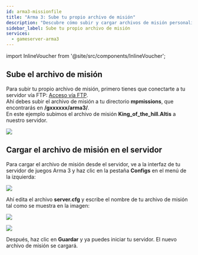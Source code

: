 ```yaml
---
id: arma3-missionfile
title: "Arma 3: Sube tu propio archivo de misión"
description: "Descubre cómo subir y cargar archivos de misión personalizados en tu servidor de juegos Arma 3 para una experiencia de juego a tu medida → Aprende más ahora"
sidebar_label: Sube tu propio archivo de misión
services:
  - gameserver-arma3
---
```


import InlineVoucher from '@site/src/components/InlineVoucher';

## Sube el archivo de misión

Para subir tu propio archivo de misión, primero tienes que conectarte a tu servidor vía FTP: [Acceso vía FTP](gameserver-ftpaccess.md).  
Ahí debes subir el archivo de misión a tu directorio **mpmissions**, que encontrarás en **/gxxxxxx/arma3/**.  
En este ejemplo subimos el archivo de misión **King_of_the_hill.Altis** a nuestro servidor.

![](https://screensaver01.zap-hosting.com/index.php/s/jkfK9X48qj2e7Pn/preview)

<InlineVoucher />

## Cargar el archivo de misión en el servidor

Para cargar el archivo de misión desde el servidor, ve a la interfaz de tu servidor de juegos Arma 3 y haz clic en la pestaña **Configs** en el menú de la izquierda:

![](https://screensaver01.zap-hosting.com/index.php/s/PD98ATq8xHdjy8Q/preview)

Ahí edita el archivo **server.cfg** y escribe el nombre de tu archivo de misión tal como se muestra en la imagen:

![](https://screensaver01.zap-hosting.com/index.php/s/aG7QESxyTNpATsG/preview)

![](https://screensaver01.zap-hosting.com/index.php/s/6TZ7mc578pcHpbF/preview)

Después, haz clic en **Guardar** y ya puedes iniciar tu servidor. El nuevo archivo de misión se cargará.

<InlineVoucher />